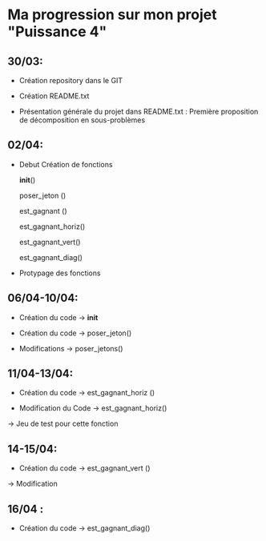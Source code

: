 # Ma progression sur mon projet "Puissance 4"

## 30/03:

* Création repository dans le GIT

* Création README.txt 

* Présentation générale du projet dans README.txt : Première proposition de décomposition en sous-problèmes

## 02/04:

* Debut  Création de fonctions

  __init__()

  poser_jeton ()
  
  est_gagnant ()
  
  est_gagnant_horiz()
  
  est_gagnant_vert()
  
  est_gagnant_diag()
    

* Protypage des fonctions

## 06/04-10/04:

* Création du code -> __init__

* Création du code -> poser_jeton()

* Modifications  -> poser_jetons()

## 11/04-13/04:

*  Création du code -> est_gagnant_horiz () 

* Modification  du Code -> est_gagnant_horiz()

-> Jeu de test pour cette fonction

## 14-15/04:

* Création  du code -> est_gagnant_vert ()

-> Modification

## 16/04 :

* Création du code -> est_gagnant_diag()
